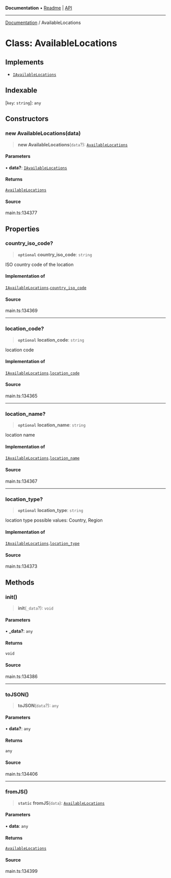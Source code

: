 **Documentation** • [Readme](../README.md) \| [API](../globals.md)

***

[Documentation](../README.md) / AvailableLocations

# Class: AvailableLocations

## Implements

- [`IAvailableLocations`](../interfaces/IAvailableLocations.md)

## Indexable

 \[`key`: `string`\]: `any`

## Constructors

### new AvailableLocations(data)

> **new AvailableLocations**(`data`?): [`AvailableLocations`](AvailableLocations.md)

#### Parameters

• **data?**: [`IAvailableLocations`](../interfaces/IAvailableLocations.md)

#### Returns

[`AvailableLocations`](AvailableLocations.md)

#### Source

main.ts:134377

## Properties

### country\_iso\_code?

> **`optional`** **country\_iso\_code**: `string`

ISO country code of the location

#### Implementation of

[`IAvailableLocations`](../interfaces/IAvailableLocations.md).[`country_iso_code`](../interfaces/IAvailableLocations.md#country_iso_code)

#### Source

main.ts:134369

***

### location\_code?

> **`optional`** **location\_code**: `string`

location code

#### Implementation of

[`IAvailableLocations`](../interfaces/IAvailableLocations.md).[`location_code`](../interfaces/IAvailableLocations.md#location_code)

#### Source

main.ts:134365

***

### location\_name?

> **`optional`** **location\_name**: `string`

location name

#### Implementation of

[`IAvailableLocations`](../interfaces/IAvailableLocations.md).[`location_name`](../interfaces/IAvailableLocations.md#location_name)

#### Source

main.ts:134367

***

### location\_type?

> **`optional`** **location\_type**: `string`

location type
possible values:
Country, Region

#### Implementation of

[`IAvailableLocations`](../interfaces/IAvailableLocations.md).[`location_type`](../interfaces/IAvailableLocations.md#location_type)

#### Source

main.ts:134373

## Methods

### init()

> **init**(`_data`?): `void`

#### Parameters

• **\_data?**: `any`

#### Returns

`void`

#### Source

main.ts:134386

***

### toJSON()

> **toJSON**(`data`?): `any`

#### Parameters

• **data?**: `any`

#### Returns

`any`

#### Source

main.ts:134406

***

### fromJS()

> **`static`** **fromJS**(`data`): [`AvailableLocations`](AvailableLocations.md)

#### Parameters

• **data**: `any`

#### Returns

[`AvailableLocations`](AvailableLocations.md)

#### Source

main.ts:134399
